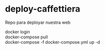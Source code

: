 # deploy-caffettiera
Repo para deployar nuestra web  
  
docker login  
docker-compose pull  
docker-compose -f docker-compose.yml up -d  
